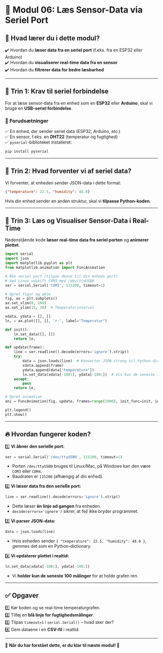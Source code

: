 # 🔌 Modul 06: Læs Sensor-Data via Seriel Port

## 📌 Hvad lærer du i dette modul?
✔️ Hvordan du **læser data fra en seriel port** (f.eks. fra en ESP32 eller Arduino)  
✔️ Hvordan du **visualiserer real-time data fra en sensor**  
✔️ Hvordan du **filtrerer data for bedre læsbarhed**  

---

## 📌 Trin 1: Krav til seriel forbindelse
For at læse sensor-data fra en enhed som en **ESP32** eller **Arduino**, skal vi bruge en **USB-seriel forbindelse**.

### 🔧 **Forudsætninger**
✅ En enhed, der sender seriel data (ESP32, Arduino, etc.)  
✅ En sensor, f.eks. en **DHT22** (temperatur og fugtighed)  
✅ `pyserial`-biblioteket installeret:
```bash
pip install pyserial
```

---

## 📌 Trin 2: Hvad forventer vi af seriel data?
Vi forventer, at enheden sender JSON-data i dette format:
```json
{"temperature": 22.5, "humidity": 48.0}
```

Hvis din enhed sender en anden struktur, skal vi **tilpasse Python-koden**.

---

## 📌 Trin 3: Læs og Visualiser Sensor-Data i Real-Time
Nedenstående kode **læser real-time data fra seriel porten** og **animerer plottet**.

```python
import serial
import json
import matplotlib.pyplot as plt
from matplotlib.animation import FuncAnimation

# Åbn seriel port (tilpas denne til din enheds port)
# Ved Linux udskift COM3 med /dev/ttyUSB0
ser = serial.Serial('COM3', 115200, timeout=1)

# Opret figur og akse
fig, ax = plt.subplots()
ax.set_xlim(0, 100)
ax.set_ylim(15, 30)  # Temperaturinterval

xdata, ydata = [], []
ln, = ax.plot([], [], 'r-', label="Temperatur")

def init():
    ln.set_data([], [])
    return ln,

def update(frame):
    line = ser.readline().decode(errors='ignore').strip()
    try:
        data = json.loads(line)  # Konverter JSON-streng til Python-dictionary
        xdata.append(frame)
        ydata.append(data["temperature"])
        ln.set_data(xdata[-100:], ydata[-100:])  # Vis kun de seneste 100 målinger
    except:
        pass
    return ln,

# Opret animation
ani = FuncAnimation(fig, update, frames=range(1000), init_func=init, interval=500, blit=False)

plt.legend()
plt.show()
```

---

## 🔥 Hvordan fungerer koden?
1️⃣ **Vi åbner den serielle port:**  
   ```python
   ser = serial.Serial('/dev/ttyUSB0', 115200, timeout=1)
   ```
   - Porten `/dev/ttyUSB0` bruges til Linux/Mac, på Windows kan den være `COM3` eller `COM4`.  
   - Baudraten er `115200` (afhængig af din enhed).  

2️⃣ **Vi læser data fra den serielle port:**  
   ```python
   line = ser.readline().decode(errors='ignore').strip()
   ```
   - Dette læser **én linje ad gangen** fra enheden.  
   - `decode(errors='ignore')` sikrer, at fejl ikke bryder programmet.  

3️⃣ **Vi parser JSON-data:**  
   ```python
   data = json.loads(line)
   ```
   - Hvis enheden sender `{ "temperature": 22.5, "humidity": 48.0 }`, gemmes det som en Python-dictionary.

4️⃣ **Vi opdaterer plottet i realtid:**  
   ```python
   ln.set_data(xdata[-100:], ydata[-100:])
   ```
   - Vi **holder kun de seneste 100 målinger** for at holde grafen ren.  

---

## ✅ Opgaver
1️⃣ Kør koden og se real-time temperaturgrafen.  
2️⃣ Tilføj en **blå linje for fugtighedsmålinger**.  
3️⃣ Tilpas `timeout=1` i `serial.Serial()` – hvad sker der?  
4️⃣ Gem dataene i en **CSV-fil** i realtid.  

---

🔹 **Når du har forstået dette, er du klar til næste modul! 🚀**
